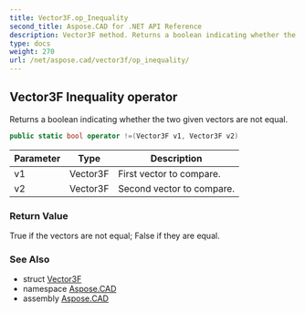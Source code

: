 ```yaml
---
title: Vector3F.op_Inequality
second_title: Aspose.CAD for .NET API Reference
description: Vector3F method. Returns a boolean indicating whether the two given vectors are not equal
type: docs
weight: 270
url: /net/aspose.cad/vector3f/op_inequality/
---
```

## Vector3F Inequality operator

Returns a boolean indicating whether the two given vectors are not equal.

```csharp
public static bool operator !=(Vector3F v1, Vector3F v2)
```

| Parameter | Type | Description |
| --- | --- | --- |
| v1 | Vector3F | First vector to compare. |
| v2 | Vector3F | Second vector to compare. |

### Return Value

True if the vectors are not equal; False if they are equal.

### See Also

* struct [Vector3F](../)
* namespace [Aspose.CAD](../../../aspose.cad/)
* assembly [Aspose.CAD](../../../)


